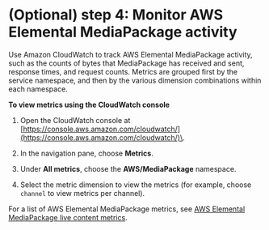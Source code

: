 # \(Optional\) step 4: Monitor AWS Elemental MediaPackage activity<a name="monitor-emp"></a>

Use Amazon CloudWatch to track AWS Elemental MediaPackage activity, such as the counts of bytes that MediaPackage has received and sent, response times, and request counts\. Metrics are grouped first by the service namespace, and then by the various dimension combinations within each namespace\.

**To view metrics using the CloudWatch console**

1. Open the CloudWatch console at [https://console.aws.amazon.com/cloudwatch/](https://console.aws.amazon.com/cloudwatch/)\.

1. In the navigation pane, choose **Metrics**\.

1. Under **All metrics**, choose the **AWS/MediaPackage** namespace\.

1. Select the metric dimension to view the metrics \(for example, choose `channel` to view metrics per channel\)\. 

For a list of AWS Elemental MediaPackage metrics, see [AWS Elemental MediaPackage live content metrics](metrics.md)\.